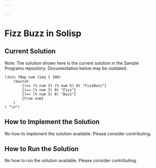 ```yaml
---

---
```


# Fizz Buzz in Solisp

## Current Solution

Note: The solution shown here is the current solution in the Sample Programs repository. Documentation below may be outdated.

```Solisp
(Join (Map num (Seq 1 100)
	(Switch
        {(== (% num 3) (% num 5) 0) "FizzBuzz"}
        {(== (% num 3) 0) "Fizz"}
        {(== (% num 5) 0) "Buzz"}
        {true num}
    )
) "\n")
```

## How to Implement the Solution

No how to implement the solution available. Please consider contributing.

## How to Run the Solution

No how to run the solution available. Please consider contributing.